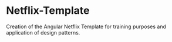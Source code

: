 # Netflix-Template
Creation of the Angular Netflix Template for training purposes and application of design patterns.
